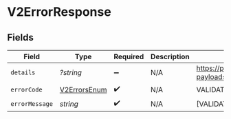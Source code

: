 # V2ErrorResponse


## Fields

| Field                                                                                        | Type                                                                                         | Required                                                                                     | Description                                                                                  | Example                                                                                      |
| -------------------------------------------------------------------------------------------- | -------------------------------------------------------------------------------------------- | -------------------------------------------------------------------------------------------- | -------------------------------------------------------------------------------------------- | -------------------------------------------------------------------------------------------- |
| `details`                                                                                    | *?string*                                                                                    | :heavy_minus_sign:                                                                           | N/A                                                                                          | https://play.numscript.org/?payload=eyJlcnJvciI6ImFjY291bnQgaGFkIGluc3VmZmljaWVudCBmdW5kcyJ9 |
| `errorCode`                                                                                  | [V2ErrorsEnum](../../models/shared/V2ErrorsEnum.md)                                          | :heavy_check_mark:                                                                           | N/A                                                                                          | VALIDATION                                                                                   |
| `errorMessage`                                                                               | *string*                                                                                     | :heavy_check_mark:                                                                           | N/A                                                                                          | [VALIDATION] invalid 'cursor' query param                                                    |